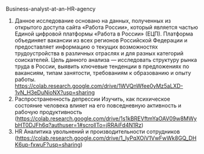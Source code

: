Business-analyst-at-an-HR-agency

1. Данное исследование основано на данных, полученных из открытого доступа сайта «Работа России», который является частью Единой цифровой платформы «Работа в России» (ЕЦП). 
Платформа объединяет вакансии из всех регионов Российской Федерации и предоставляет информацию о текущих возможностях трудоустройства в различных отраслях и для разных категорий соискателей.
Цель данного анализа — исследовать структуру рынка труда в России, выявить ключевые тенденции в предложениях по вакансиям, типам занятости, требованиям к образованию и опыту работы.
https://colab.research.google.com/drive/1WVQnWfee0yMz5aLXD-1vN_H3eDuNioNX?usp=sharing
2. Распространенность депрессии	Изучить, как психическое состояние человека влияет на его повседневную активность и рабочую продуктивность (https://colab.research.google.com/drive/1s1kBREVftmYaOAV09w8MWybHT0DJFh6q?authuser=1#scrollTo=jRRAiFd4N1Rz)
3. HR Аналитика увольнений и производительности сотрудников (https://colab.research.google.com/drive/1_IyPqXOiV1VwFwWk8GQ_DHK6up-fxwuF?usp=sharing)
